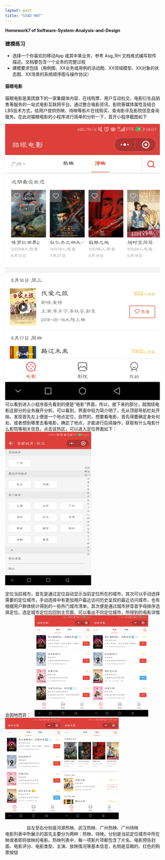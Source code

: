 ```yaml
---
layout: post
title: "SSAD HW7"
---
```

<b>Homework7 of Software-System-Analysis-and-Design</b>

### 建模练习 

- 选择一个你喜欢的移动App 或其中某业务，参考 Asg_RH 文档格式编写软件描述。文档要包含一个业务的完整过程
- 建模要求包括（用例图、XX业务或用例的活动图、XX领域模型、XX对象的状态图、XX场景的系统顺序图与操作协议）

#### 猫眼电影
猫眼电影是美团旗下的一家集媒体内容、在线购票、用户互动社交、电影衍生品销售等服务的一站式电影互联网平台。通过整合电影资讯、影院等媒体属性及结合LBS技术方式，给用户提供热映、待映等影片在线购买、查询影评及影院信息查询服务。在此对猫眼电影的小程序进行简单的分析一下，首开小程序截图如下
<center>
<img src = "https://raw.githubusercontent.com/joece/joece.github.io/master/_includes/hw7/%E9%A6%96%E9%A1%B5.jpg">
</center>
可以看到进入小程序首先看到的便是“电影”界面，所以，接下来的部分，就围绕电影这部分的业务展开分析。可以看到，界面中较为简介明了，先从顶部导航栏处开始，发现首先左上便是一个地点定位，自然的，想要看电影，首先得要确定身处何处，或者想到哪里去看电影，确定了地点，才能进行后续操作，获取有什么电影什么影院等相关信息。点击该热区，可以进入定位界面如下：
<img width = 280 src = "../_includes/hw7/定位.jpg"/>

定位当前城市，首先是通过定位自动显示当前定位所在的城市，其次可以手动选择需要的定位城市，手动选择中有更加用户最近访问历史呈现的最近访问城市，也有根据用户群体统计得到的一些热门城市清单，其次便是通过城市拼音首字母排序选择定位。选定城市定位后回到主页面，可以看出不同定位城市，所得到的电影详情会因地而异：
   <img width = 185 src = "../_includes/hw7/河源.jpg"/><img width = 185 src = "../_includes/hw7/武汉.jpg"/><img width = 185 src = "../_includes/hw7/热映.jpg"/><img width = 185 src = "../_includes/hw7/待映.jpg"/>
<center>自左至右分别是河源热映、武汉热映、广州热映、广州待映</center>
电影列表中所展示的首先主要分为两种：热映、待映。分别是当前定位城市中所在映或者即将放映的电影。热映列表中，每一项影片项都包含了片名、电影预告封面、电影评分、电影类型、主演、放映情况等基本信息，右侧是显眼的、红色的购票按钮
